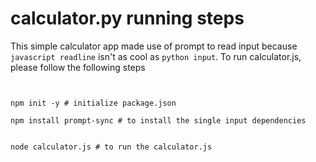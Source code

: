 # calculator.py running steps

This simple calculator app made use of prompt to read input because `javascript readline` isn't as cool as `python input`.
To run calculator.js, please follow the following steps
```


npm init -y # initialize package.json

npm install prompt-sync # to install the single input dependencies  


node calculator.js # to run the calculator.js
```
